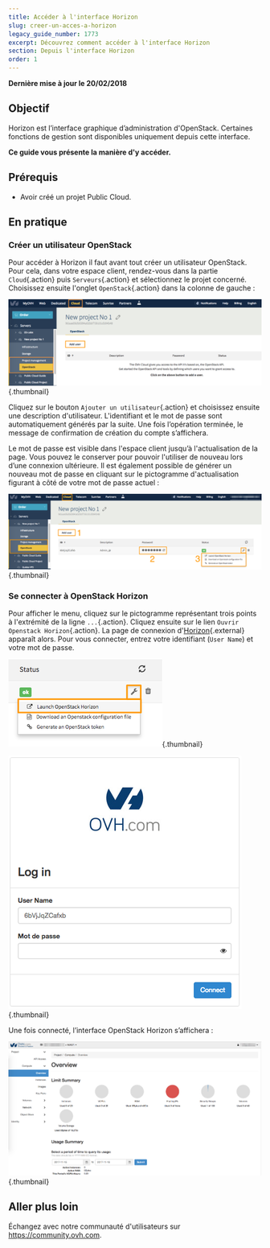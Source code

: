 ```yaml
---
title: Accéder à l'interface Horizon
slug: creer-un-acces-a-horizon
legacy_guide_number: 1773
excerpt: Découvrez comment accéder à l'interface Horizon
section: Depuis l'interface Horizon
order: 1
---
```


**Dernière mise à jour le 20/02/2018**

## Objectif

Horizon est l’interface graphique d’administration d'OpenStack. Certaines fonctions de gestion sont disponibles uniquement depuis cette interface.

**Ce guide vous présente la manière d'y accéder.**


## Prérequis

- Avoir créé un projet Public Cloud.


## En pratique

### Créer un utilisateur OpenStack

Pour accéder à Horizon il faut avant tout créer un utilisateur OpenStack. Pour cela, dans votre espace client, rendez-vous dans la partie `Cloud`{.action} puis `Serveurs`{.action} et sélectionnez le projet concerné. Choisissez ensuite l'onglet `OpenStack`{.action} dans la colonne de gauche :

![Ajout d’utilisateur](images/1_H_add_user.png){.thumbnail}

Cliquez sur le bouton `Ajouter un utilisateur`{.action} et choisissez ensuite une description d'utilisateur. L'identifiant et le mot de passe sont automatiquement générés par la suite. Une fois l’opération terminée, le message de confirmation de création du compte s’affichera.

Le mot de passe est visible dans l'espace client jusqu’à l'actualisation de la page. Vous pouvez le conserver pour pouvoir l'utiliser de nouveau lors d’une connexion ultérieure. Il est également possible de générer un nouveau mot de passe en cliquant sur le pictogramme d'actualisation figurant à côté de votre mot de passe actuel :

![Menu projet](images/2_H_user_manage.png){.thumbnail}

### Se connecter à OpenStack Horizon

Pour afficher le menu, cliquez sur le pictogramme représentant trois points à l'extrémité de la ligne `...`{.action}. Cliquez ensuite sur le lien `Ouvrir Openstack Horizon`{.action}. La page de connexion d'[Horizon](https://horizon.cloud.ovh.net/auth/login/){.external} apparaît alors. Pour vous connecter, entrez votre identifiant (`User Name`) et votre mot de passe.

![Menu projet](images/3_H_open_menu.png){.thumbnail}

![Ecran de connexion](images/4_H_login_window.png){.thumbnail}

Une fois connecté, l’interface OpenStack Horizon s’affichera :

![Interface Horizon](images/5_H_view.png){.thumbnail}


## Aller plus loin

Échangez avec notre communauté d'utilisateurs sur <https://community.ovh.com>.